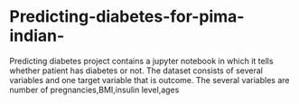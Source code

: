 # Predicting-diabetes-for-pima-indian-
 Predicting diabetes project contains a jupyter notebook in which it tells whether patient has diabetes or not.
The dataset consists of several variables and one target variable that is outcome. The several variables are number of pregnancies,BMI,insulin level,ages 
